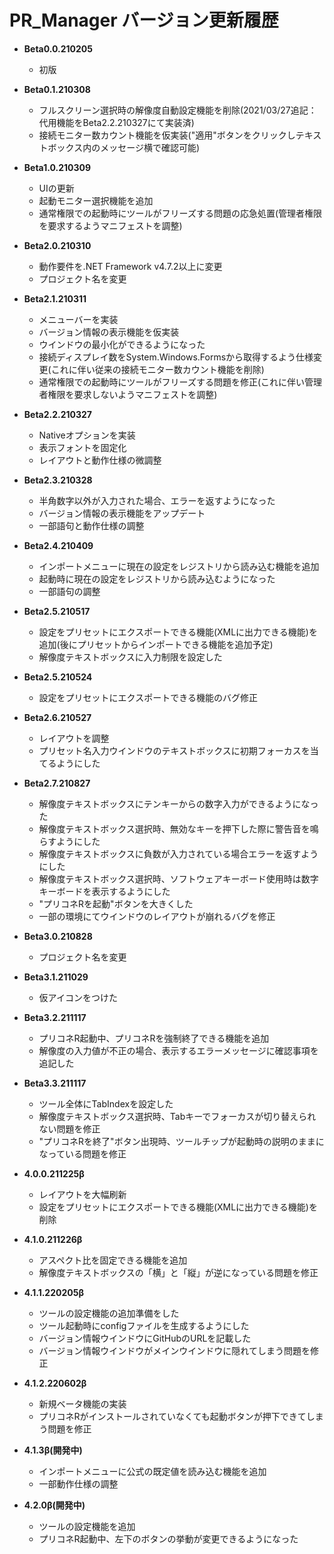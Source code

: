 # PR_Manager バージョン更新履歴

- **Beta0.0.210205**
	- 初版

- **Beta0.1.210308**
	- フルスクリーン選択時の解像度自動設定機能を削除(2021/03/27追記：代用機能をBeta2.2.210327にて実装済)
	- 接続モニター数カウント機能を仮実装("適用"ボタンをクリックしテキストボックス内のメッセージ横で確認可能)

- **Beta1.0.210309**
	- UIの更新
	- 起動モニター選択機能を追加
	- 通常権限での起動時にツールがフリーズする問題の応急処置(管理者権限を要求するようマニフェストを調整)

- **Beta2.0.210310**
	- 動作要件を.NET Framework v4.7.2以上に変更
	- プロジェクト名を変更

- **Beta2.1.210311**
	- メニューバーを実装
	- バージョン情報の表示機能を仮実装
	- ウインドウの最小化ができるようになった
	- 接続ディスプレイ数をSystem.Windows.Formsから取得するよう仕様変更(これに伴い従来の接続モニター数カウント機能を削除)
	- 通常権限での起動時にツールがフリーズする問題を修正(これに伴い管理者権限を要求しないようマニフェストを調整)

- **Beta2.2.210327**
	- Nativeオプションを実装
	- 表示フォントを固定化
	- レイアウトと動作仕様の微調整

- **Beta2.3.210328**
	- 半角数字以外が入力された場合、エラーを返すようになった
	- バージョン情報の表示機能をアップデート
	- 一部語句と動作仕様の調整

- **Beta2.4.210409**
	- インポートメニューに現在の設定をレジストリから読み込む機能を追加
	- 起動時に現在の設定をレジストリから読み込むようになった
	- 一部語句の調整

- **Beta2.5.210517**
	- 設定をプリセットにエクスポートできる機能(XMLに出力できる機能)を追加(後にプリセットからインポートできる機能を追加予定)
	- 解像度テキストボックスに入力制限を設定した

- **Beta2.5.210524**
	- 設定をプリセットにエクスポートできる機能のバグ修正

- **Beta2.6.210527**
	- レイアウトを調整
	- プリセット名入力ウインドウのテキストボックスに初期フォーカスを当てるようにした

- **Beta2.7.210827**
	- 解像度テキストボックスにテンキーからの数字入力ができるようになった
	- 解像度テキストボックス選択時、無効なキーを押下した際に警告音を鳴らすようにした
	- 解像度テキストボックスに負数が入力されている場合エラーを返すようにした
	- 解像度テキストボックス選択時、ソフトウェアキーボード使用時は数字キーボードを表示するようにした
	- "プリコネRを起動"ボタンを大きくした
	- 一部の環境にてウインドウのレイアウトが崩れるバグを修正

- **Beta3.0.210828**
	- プロジェクト名を変更

- **Beta3.1.211029**
	- 仮アイコンをつけた

- **Beta3.2.211117**
	- プリコネR起動中、プリコネRを強制終了できる機能を追加
	- 解像度の入力値が不正の場合、表示するエラーメッセージに確認事項を追記した

- **Beta3.3.211117**
	- ツール全体にTabIndexを設定した
	- 解像度テキストボックス選択時、Tabキーでフォーカスが切り替えられない問題を修正
	- "プリコネRを終了"ボタン出現時、ツールチップが起動時の説明のままになっている問題を修正

- **4.0.0.211225β**
	- レイアウトを大幅刷新
	- 設定をプリセットにエクスポートできる機能(XMLに出力できる機能)を削除

- **4.1.0.211226β**
	- アスペクト比を固定できる機能を追加
	- 解像度テキストボックスの「横」と「縦」が逆になっている問題を修正

- **4.1.1.220205β**
	- ツールの設定機能の追加準備をした
	- ツール起動時にconfigファイルを生成するようにした
	- バージョン情報ウインドウにGitHubのURLを記載した
	- バージョン情報ウインドウがメインウインドウに隠れてしまう問題を修正

- **4.1.2.220602β**
	- 新規ベータ機能の実装
	- プリコネRがインストールされていなくても起動ボタンが押下できてしまう問題を修正

- **4.1.3β(開発中)**
	- インポートメニューに公式の既定値を読み込む機能を追加
	- 一部動作仕様の調整

- **4.2.0β(開発中)**
	- ツールの設定機能を追加
	- プリコネR起動中、左下のボタンの挙動が変更できるようになった
